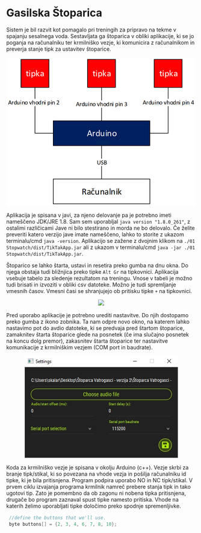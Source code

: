 # Gasilska Štoparica

Sistem je bil razvit kot pomagalo pri treningih za pripravo na tekme v spajanju sesalnega voda. Sestavljata ga štoparica v obliki aplikacije, ki se jo poganja na računalniku ter krmilniško vezje, ki komunicira z računalnikom in preverja stanje tipk za ustavitev štoparice.  

<p align="center">
  <img width="500px" height="auto" src="https://github.com/urbanskalar/Gasilska-stoparica/blob/main/05%20slike/blok%20diagram.png">
</p>  

Aplikacija je spisana v javi, za njeno delovanje pa je potrebno imeti nameščeno JDK/JRE 1.8. Sam sem uporabljal ```java version "1.8.0_261"```, z ostalimi različicami Jave ni bilo stestirano in morda ne bo delovalo. Če želite preveriti katero verzijo jave imate nameščeno, lahko to storite z ukazom terminalu/cmd ```java -version```. Aplikacijo se zažene z dvojnim klikom na ```./01 Stopwatch/dist/TikTakApp.jar``` ali z ukazom v terminalu/cmd ```java -jar ./01 Stopwatch/dist/TikTakApp.jar```.  

Štoparico se lahko štarta, ustavi in resetira preko gumba na dnu okna. Do njega obstaja tudi bližnjica preko tipke ```Alt Gr``` na tipkovnici. Aplikacija vsebuje tabelo za sledenje rezultatom na treningu. Vnose v tabeli je možno tudi brisati in izvoziti v obliki csv datoteke. Možno je tudi spremljanje vmesnih časov. Vmesni časi se shranjujejo ob pritisku tipke ```+``` na tipkovnici.  

<p align="center">
  <img src="https://github.com/urbanskalar/Gasilska-stoparica/blob/main/05%20slike/%C5%A1toparica.jpg">
</p>  

Pred uporabo aplikacije je potrebno urediti nastavitve. Do njih dostopamo preko gumba z ikono zobnika. Ta nam odpre novo okno, na katerem lahko nastavimo pot do avdio datoteke, ki se predvaja pred štartom štoparice, zamaknitev štarta štoparice glede na posnetek (če ima slučajno posnetek na koncu dolg premor), zakasnitev štarta štoparice ter nastavitve komunikacije z krmilniškim vezjem (COM port in baudrate).  

<p align="center">
  <img src="https://github.com/urbanskalar/Gasilska-stoparica/blob/main/05%20slike/nastavitve.jpg">
</p>

Koda za krmilniško vezje je spisana v okolju Arduino (c++). Vezje skrbi za branje tipk/stikal, ki so povezana na vhode vezja in pošilja računalniku id tipke, ki je bila pritisnjena. Program podpira uporabo NO in NC tipk/stikal. V prvem ciklu izvajanja programa krmilnik namreč prebere stanja tipk in tako ugotovi tip. Zato je pomembno da ob zagonu ni nobena tipka pritisnjena, drugače bo program zaznaval spust tipke namesto pritiska. Vhode na katerih želimo uporabljati tipke določimo preko spodnje spremenljivke.
```c++
 //define the buttons that we'll use.
 byte buttons[] = {2, 3, 4, 6, 7, 8, 10}; 
 ```
 
 
